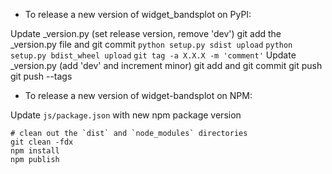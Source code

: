 - To release a new version of widget_bandsplot on PyPI:

Update _version.py (set release version, remove 'dev')
git add the _version.py file and git commit
`python setup.py sdist upload`
`python setup.py bdist_wheel upload`
`git tag -a X.X.X -m 'comment'`
Update _version.py (add 'dev' and increment minor)
git add and git commit
git push
git push --tags

- To release a new version of widget-bandsplot on NPM:

Update `js/package.json` with new npm package version

```
# clean out the `dist` and `node_modules` directories
git clean -fdx
npm install
npm publish
```